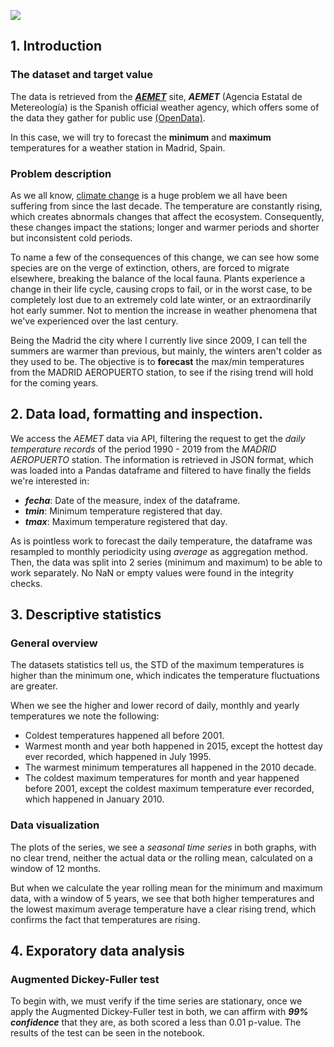 ![](https://i.imgur.com/GtUi6nH.png)

## 1. Introduction

### The dataset and target value
    
The data is retrieved from the **_[AEMET](https://opendata.aemet.es/centrodedescargas/inicio)_** site, **_AEMET_** (Agencia Estatal de Metereología) is the Spanish official weather agency, which offers some of the data they gather for public use [(OpenData)](https://opendata.aemet.es/centrodedescargas/inicio). 

In this case, we will try to forecast the **minimum** and **maximum** temperatures for a weather station in Madrid, Spain. 

### Problem description

As we all know, [climate change](https://www.un.org/en/sections/issues-depth/climate-change/) is a huge problem we all have been suffering from since the last decade. The temperature are constantly rising, which creates abnormals changes that affect the ecosystem. Consequently, these changes impact the stations; longer and warmer periods and shorter but inconsistent cold periods. 

To name a few of the consequences of this change, we can see how some species are on the verge of extinction, others, are forced to migrate elsewhere, breaking the balance of the local fauna. Plants experience a change in their life cycle, causing crops to fail, or in the worst case, to be completely lost due to an extremely cold late winter, or an extraordinarily hot early summer. Not to mention the increase in weather phenomena that we've experienced over the last century.  

Being the Madrid the city where I currently live since 2009, I can tell the summers are warmer than previous, but mainly, the winters aren't colder as they used to be. The objective is to **forecast** the max/min temperatures from the MADRID AEROPUERTO station, to see if the rising trend will hold for the coming years.

## 2. Data load, formatting and inspection.

We access the *AEMET* data via API, filtering the request to get the *daily temperature records* of the period 1990 - 2019 from the *MADRID AEROPUERTO* station. The information is retrieved in JSON format, which was loaded into a Pandas dataframe and filtered to have finally the fields we're interested in:

+ **_fecha_**: Date of the measure, index of the dataframe.
+ **_tmin_**: Minimum temperature registered that day.
+ **_tmax_**: Maximum temperature registered that day.

As is pointless work to forecast the daily temperature, the dataframe was resampled to monthly periodicity using *average* as aggregation method. Then, the data was split into 2 series (minimum and maximum) to be able to work separately. No NaN or empty values were found in the integrity checks.

## 3. Descriptive statistics

### General overview

The datasets statistics tell us, the STD of the maximum temperatures is higher than the minimum one, which indicates the temperature fluctuations are greater. 

When we see the higher and lower record of daily, monthly and yearly temperatures we note the following:

* Coldest temperatures happened all before 2001.
* Warmest month and year both happened in 2015, except the hottest day ever recorded, which happened in July 1995.
* The warmest minimum temperatures all happened in the 2010 decade.
* The coldest maximum temperatures for month and year happened before 2001,  except the coldest maximum temperature ever recorded, which happened in January 2010.

### Data visualization

The plots of the series, we see a *seasonal time series* in both graphs, with no clear trend, neither the actual data or the rolling mean, calculated on a window of 12 months.

But when we calculate the year rolling mean for the minimum and maximum data, with a window of 5 years, we see that both higher temperatures and the lowest maximum average temperature have a clear rising trend, which confirms the fact that temperatures are rising.

## 4. Exporatory data analysis

### Augmented Dickey-Fuller test

To begin with, we must verify if the time series are stationary, once we apply the Augmented Dickey-Fuller test in both, we can affirm with **_99% confidence_** that they are, as both scored a less than 0.01 p-value. The results of the test can be seen in the notebook.

